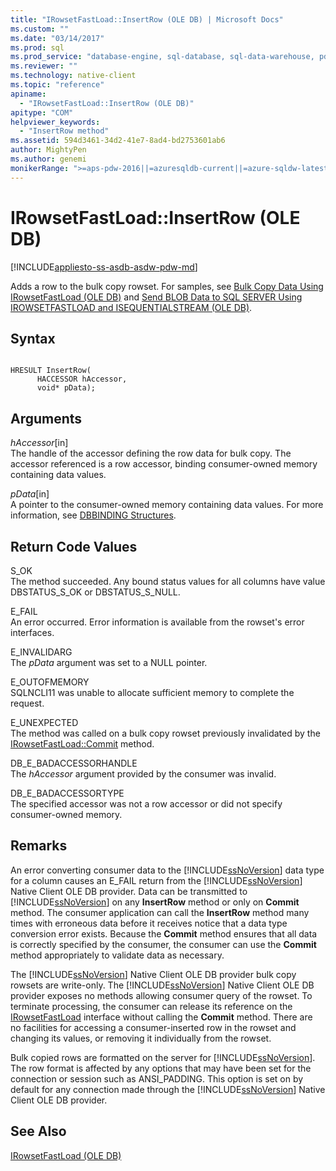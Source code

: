 ```yaml
---
title: "IRowsetFastLoad::InsertRow (OLE DB) | Microsoft Docs"
ms.custom: ""
ms.date: "03/14/2017"
ms.prod: sql
ms.prod_service: "database-engine, sql-database, sql-data-warehouse, pdw"
ms.reviewer: ""
ms.technology: native-client
ms.topic: "reference"
apiname: 
  - "IRowsetFastLoad::InsertRow (OLE DB)"
apitype: "COM"
helpviewer_keywords: 
  - "InsertRow method"
ms.assetid: 594d3461-34d2-41e7-8ad4-bd2753601ab6
author: MightyPen
ms.author: genemi
monikerRange: ">=aps-pdw-2016||=azuresqldb-current||=azure-sqldw-latest||>=sql-server-2016||=sqlallproducts-allversions||>=sql-server-linux-2017||=azuresqldb-mi-current"
---
```

# IRowsetFastLoad::InsertRow (OLE DB)
[!INCLUDE[appliesto-ss-asdb-asdw-pdw-md](../../includes/appliesto-ss-asdb-asdw-pdw-md.md)]

  Adds a row to the bulk copy rowset. For samples, see [Bulk Copy Data Using IRowsetFastLoad &#40;OLE DB&#41;](../../relational-databases/native-client-ole-db-how-to/bulk-copy-data-using-irowsetfastload-ole-db.md) and [Send BLOB Data to SQL SERVER Using IROWSETFASTLOAD and ISEQUENTIALSTREAM &#40;OLE DB&#41;](../../relational-databases/native-client-ole-db-how-to/send-blob-data-to-sql-server-using-irowsetfastload-and-isequentialstream-ole-db.md).  
  
## Syntax  
  
```  
  
HRESULT InsertRow(  
      HACCESSOR hAccessor,  
      void* pData);  
```  
  
## Arguments  
 *hAccessor*[in]  
 The handle of the accessor defining the row data for bulk copy. The accessor referenced is a row accessor, binding consumer-owned memory containing data values.  
  
 *pData*[in]  
 A pointer to the consumer-owned memory containing data values. For more information, see [DBBINDING Structures](https://go.microsoft.com/fwlink/?LinkId=65955).  
  
## Return Code Values  
 S_OK  
 The method succeeded. Any bound status values for all columns have value DBSTATUS_S_OK or DBSTATUS_S_NULL.  
  
 E_FAIL  
 An error occurred. Error information is available from the rowset's error interfaces.  
  
 E_INVALIDARG  
 The *pData* argument was set to a NULL pointer.  
  
 E_OUTOFMEMORY  
 SQLNCLI11 was unable to allocate sufficient memory to complete the request.  
  
 E_UNEXPECTED  
 The method was called on a bulk copy rowset previously invalidated by the [IRowsetFastLoad::Commit](../../relational-databases/native-client-ole-db-interfaces/irowsetfastload-commit-ole-db.md) method.  
  
 DB_E_BADACCESSORHANDLE  
 The *hAccessor* argument provided by the consumer was invalid.  
  
 DB_E_BADACCESSORTYPE  
 The specified accessor was not a row accessor or did not specify consumer-owned memory.  
  
## Remarks  
 An error converting consumer data to the [!INCLUDE[ssNoVersion](../../includes/ssnoversion-md.md)] data type for a column causes an E_FAIL return from the [!INCLUDE[ssNoVersion](../../includes/ssnoversion-md.md)] Native Client OLE DB provider. Data can be transmitted to [!INCLUDE[ssNoVersion](../../includes/ssnoversion-md.md)] on any **InsertRow** method or only on **Commit** method. The consumer application can call the **InsertRow** method many times with erroneous data before it receives notice that a data type conversion error exists. Because the **Commit** method ensures that all data is correctly specified by the consumer, the consumer can use the **Commit** method appropriately to validate data as necessary.  
  
 The [!INCLUDE[ssNoVersion](../../includes/ssnoversion-md.md)] Native Client OLE DB provider bulk copy rowsets are write-only. The [!INCLUDE[ssNoVersion](../../includes/ssnoversion-md.md)] Native Client OLE DB provider exposes no methods allowing consumer query of the rowset. To terminate processing, the consumer can release its reference on the [IRowsetFastLoad](../../relational-databases/native-client-ole-db-interfaces/irowsetfastload-ole-db.md) interface without calling the **Commit** method. There are no facilities for accessing a consumer-inserted row in the rowset and changing its values, or removing it individually from the rowset.  
  
 Bulk copied rows are formatted on the server for [!INCLUDE[ssNoVersion](../../includes/ssnoversion-md.md)]. The row format is affected by any options that may have been set for the connection or session such as ANSI_PADDING. This option is set on by default for any connection made through the [!INCLUDE[ssNoVersion](../../includes/ssnoversion-md.md)] Native Client OLE DB provider.  
  
## See Also  
 [IRowsetFastLoad &#40;OLE DB&#41;](../../relational-databases/native-client-ole-db-interfaces/irowsetfastload-ole-db.md)  
  
  
